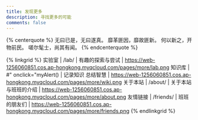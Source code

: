 ```yaml
---
title: 发现更多
description: 寻找更多的可能
comments: false
---
```


{% centerquote %}
无曰已是，无曰遂真。
靡革匪因，靡故匪新。
何以新之，开物前民。
嗟尔髦士，尚其有闻。
{% endcenterquote %}

{% linkgrid %}
实验室 | /lab/ | 有趣的探索与尝试 | https://web-1256060851.cos.ap-hongkong.myqcloud.com/pages/more/lab.png
知识库 | #" onclick="myAlert() | 记录知识 总结智慧 | https://web-1256060851.cos.ap-hongkong.myqcloud.com/pages/more/wiki.png
关于本站 | /about/ | 关于本站与班班的介绍 | https://web-1256060851.cos.ap-hongkong.myqcloud.com/pages/more/about.png
友情链接 | /friends/ | 班班的朋友们 | https://web-1256060851.cos.ap-hongkong.myqcloud.com/pages/more/friends.png
{% endlinkgrid %}


